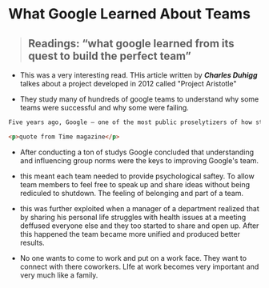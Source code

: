 # **What Google Learned About Teams**

> ## Readings: “what google learned from its quest to build the perfect team”

- This was a very interesting read.  THis article written by ***Charles Duhigg*** talkes about a project developed in 2012 called "Project Aristotle"

- They study many of hundreds of google teams to understand why some teams were successful and why some were failing.

```html
Five years ago, Google — one of the most public proselytizers of how studying workers can transform productivity — became focused on building the perfect team. In the last decade, the tech giant has spent untold millions of dollars measuring nearly every aspect of its employees’ lives

<p>quote from Time magazine</p>
```

- After conducting a ton of studys Google concluded that understanding and influencing group norms were the keys to improving Google's team.

- this meant each team needed to provide psychological saftey. To allow team members to feel free to speak up and share ideas without being rediculed to shutdown. The feeling of belonging and part of a team.

- this was further exploited when a manager of a department realized that by sharing his personal life struggles with health issues at a meeting deffused everyone else and they too started to share and open up. After this happened the team became more unified and produced better results.

- No one wants to come to work and put on a work face. They want to connect with there coworkers.  LIfe at work becomes very important and very much like a family.